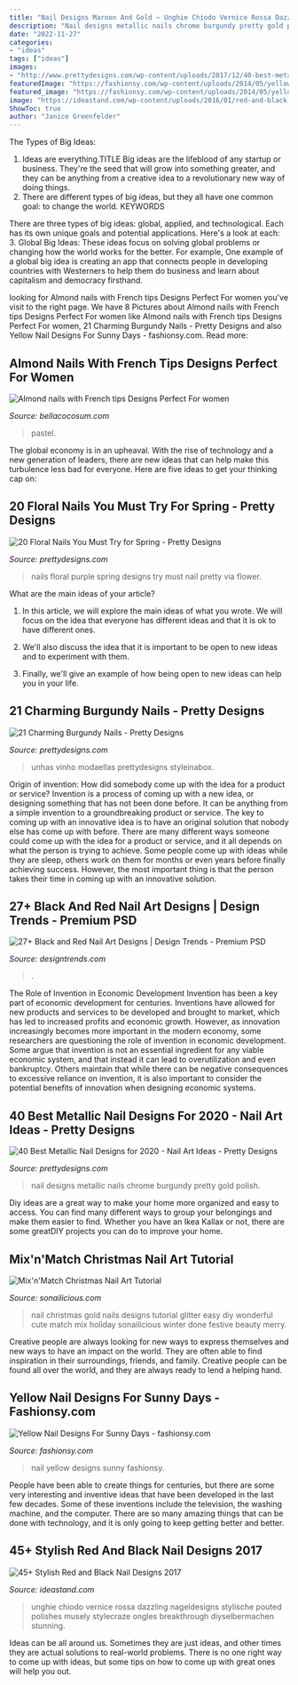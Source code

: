 ```yaml
---
title: "Nail Designs Maroon And Gold ~ Unghie Chiodo Vernice Rossa Dazzling Nageldesigns Stylische Pouted Polishes Musely Stylecraze Ongles Breakthrough Diyselbermachen Stunning"
description: "Nail designs metallic nails chrome burgundy pretty gold polish"
date: "2022-11-27"
categories:
- "ideas"
tags: ["ideas"]
images:
- "http://www.prettydesigns.com/wp-content/uploads/2017/12/40-best-metallic-nail-designs-for-2018-nail-art-ideas-8.jpg"
featuredImage: "https://fashionsy.com/wp-content/uploads/2014/05/yellow-nail-art-designs-3.jpg"
featured_image: "https://fashionsy.com/wp-content/uploads/2014/05/yellow-nail-art-designs-3.jpg"
image: "https://ideastand.com/wp-content/uploads/2016/01/red-and-black-nail-designs/3-red-black-nail-designs.jpg"
ShowToc: true
author: "Janice Greenfelder"
---
```



The Types of Big Ideas:
1. Ideas are everything.TITLE
Big ideas are the lifeblood of any startup or business. They're the seed that will grow into something greater, and they can be anything from a creative idea to a revolutionary new way of doing things.
2. There are different types of big ideas, but they all have one common goal: to change the world. KEYWORDS

There are three types of big ideas: global, applied, and technological. Each has its own unique goals and potential applications. Here's a look at each: 
3. Global Big Ideas: These ideas focus on solving global problems or changing how the world works for the better. For example, One example of a global big idea is creating an app that connects people in developing countries with Westerners to help them do business and learn about capitalism and democracy firsthand. 

	

		
looking for Almond nails with French tips Designs Perfect For women you've visit to the right page. We have 8 Pictures about Almond nails with French tips Designs Perfect For women like Almond nails with French tips Designs Perfect For women, 21 Charming Burgundy Nails - Pretty Designs and also Yellow Nail Designs For Sunny Days - fashionsy.com. Read more:
		
    
## Almond Nails With French Tips Designs Perfect For Women

<img loading=lazy src="https://bellacocosum.com/wp-content/uploads/2021/04/12-8.jpg" onerror="this.onerror=null;this.src='https://tse4.mm.bing.net/th?id=OIP.GP7_lrpc82pjPMUHN-KSkgHaLH&amp;pid=15.1';" alt="Almond nails with French tips Designs Perfect For women">

_Source: bellacocosum.com_

>pastel. 

	

The global economy is in an upheaval. With the rise of technology and a new generation of leaders, there are new ideas that can help make this turbulence less bad for everyone. Here are five ideas to get your thinking cap on: 

    
## 20 Floral Nails You Must Try For Spring - Pretty Designs

<img loading=lazy src="http://www.prettydesigns.com/wp-content/uploads/2015/12/Purple-Floral-Nails.jpg" onerror="this.onerror=null;this.src='https://tse1.mm.bing.net/th?id=OIP.v3u9Y2fdJwN9zt2X1zqqoAHaLH&amp;pid=15.1';" alt="20 Floral Nails You Must Try for Spring - Pretty Designs">

_Source: prettydesigns.com_

>nails floral purple spring designs try must nail pretty via flower. 

	

What are the main ideas of your article?
1. In this article, we will explore the main ideas of what you wrote. We will focus on the idea that everyone has different ideas and that it is ok to have different ones.
2. We'll also discuss the idea that it is important to be open to new ideas and to experiment with them.

3. Finally, we'll give an example of how being open to new ideas can help you in your life.

    
## 21 Charming Burgundy Nails - Pretty Designs

<img loading=lazy src="http://www.prettydesigns.com/wp-content/uploads/2014/01/Marble-Red.jpeg" onerror="this.onerror=null;this.src='https://tse3.mm.bing.net/th?id=OIP.nbxBEfdk_zGx7PomiZ0gkwHaFk&amp;pid=15.1';" alt="21 Charming Burgundy Nails - Pretty Designs">

_Source: prettydesigns.com_

>unhas vinho modaellas prettydesigns styleinabox. 

	

Origin of invention: How did somebody come up with the idea for a product or service?
Invention is a process of coming up with a new idea, or designing something that has not been done before. It can be anything from a simple invention to a groundbreaking product or service. The key to coming up with an innovative idea is to have an original solution that nobody else has come up with before. There are many different ways someone could come up with the idea for a product or service, and it all depends on what the person is trying to achieve. Some people come up with ideas while they are sleep, others work on them for months or even years before finally achieving success. However, the most important thing is that the person takes their time in coming up with an innovative solution.

    
## 27+ Black And Red Nail Art Designs | Design Trends - Premium PSD

<img loading=lazy src="https://images.designtrends.com/wp-content/uploads/2016/04/05101347/Artificial-Nails-Designs-With-Gold-Glitter.jpg" onerror="this.onerror=null;this.src='https://tse2.mm.bing.net/th?id=OIP.qOAIIePz86Xb_NeKcuMAhQHaHa&amp;pid=15.1';" alt="27+ Black and Red Nail Art Designs | Design Trends - Premium PSD">

_Source: designtrends.com_

>. 

	

The Role of Invention in Economic Development
Invention has been a key part of economic development for centuries. Inventions have allowed for new products and services to be developed and brought to market, which has led to increased profits and economic growth. 
However, as innovation increasingly becomes more important in the modern economy, some researchers are questioning the role of invention in economic development. Some argue that invention is not an essential ingredient for any viable economic system, and that instead it can lead to overutilization and even bankruptcy. Others maintain that while there can be negative consequences to excessive reliance on invention, it is also important to consider the potential benefits of innovation when designing economic systems.

    
## 40 Best Metallic Nail Designs For 2020 - Nail Art Ideas - Pretty Designs

<img loading=lazy src="http://www.prettydesigns.com/wp-content/uploads/2017/12/40-best-metallic-nail-designs-for-2018-nail-art-ideas-8.jpg" onerror="this.onerror=null;this.src='https://tse1.mm.bing.net/th?id=OIP.r47S8ahyioHfGfqFuhCyXwHaHa&amp;pid=15.1';" alt="40 Best Metallic Nail Designs for 2020 - Nail Art Ideas - Pretty Designs">

_Source: prettydesigns.com_

>nail designs metallic nails chrome burgundy pretty gold polish. 

	

Diy ideas are a great way to make your home more organized and easy to access. You can find many different ways to group your belongings and make them easier to find. Whether you have an Ikea Kallax or not, there are some greatDIY projects you can do to improve your home.

    
## Mix&#039;n&#039;Match Christmas Nail Art Tutorial

<img loading=lazy src="https://sonailicious.com/wp-content/uploads/2013/12/gold-glitter-christmas-nail-art.jpg" onerror="this.onerror=null;this.src='https://tse4.mm.bing.net/th?id=OIP.EcDmiJ_q71CYoSaraNaXEAHaLH&amp;pid=15.1';" alt="Mix&#039;n&#039;Match Christmas Nail Art Tutorial">

_Source: sonailicious.com_

>nail christmas gold nails designs tutorial glitter easy diy wonderful cute match mix holiday sonailicious winter done festive beauty merry. 

	

Creative people are always looking for new ways to express themselves and new ways to have an impact on the world. They are often able to find inspiration in their surroundings, friends, and family. Creative people can be found all over the world, and they are always ready to lend a helping hand.

    
## Yellow Nail Designs For Sunny Days - Fashionsy.com

<img loading=lazy src="https://fashionsy.com/wp-content/uploads/2014/05/yellow-nail-art-designs-3.jpg" onerror="this.onerror=null;this.src='https://tse4.mm.bing.net/th?id=OIP.TdmkpX7o_8hQmYIN4XK-RQHaFj&amp;pid=15.1';" alt="Yellow Nail Designs For Sunny Days - fashionsy.com">

_Source: fashionsy.com_

>nail yellow designs sunny fashionsy. 

	

People have been able to create things for centuries, but there are some very interesting and inventive ideas that have been developed in the last few decades. Some of these inventions include the television, the washing machine, and the computer. There are so many amazing things that can be done with technology, and it is only going to keep getting better and better.

    
## 45+ Stylish Red And Black Nail Designs 2017

<img loading=lazy src="https://ideastand.com/wp-content/uploads/2016/01/red-and-black-nail-designs/3-red-black-nail-designs.jpg" onerror="this.onerror=null;this.src='https://tse4.mm.bing.net/th?id=OIP.mtOUfe89w4ogxI3-dbRPUgHaKz&amp;pid=15.1';" alt="45+ Stylish Red and Black Nail Designs 2017">

_Source: ideastand.com_

>unghie chiodo vernice rossa dazzling nageldesigns stylische pouted polishes musely stylecraze ongles breakthrough diyselbermachen stunning. 

	

Ideas can be all around us. Sometimes they are just ideas, and other times they are actual solutions to real-world problems. There is no one right way to come up with ideas, but some tips on how to come up with great ones will help you out.

